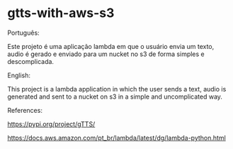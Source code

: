 # gtts-with-aws-s3

Português:

Este projeto é uma aplicação lambda em que o usuário envia um texto, audio é gerado e enviado para um nucket no s3 de forma simples e descomplicada.

English:

This project is a lambda application in which the user sends a text, audio is generated and sent to a nucket on s3 in a simple and uncomplicated way.


References:

https://pypi.org/project/gTTS/

https://docs.aws.amazon.com/pt_br/lambda/latest/dg/lambda-python.html

